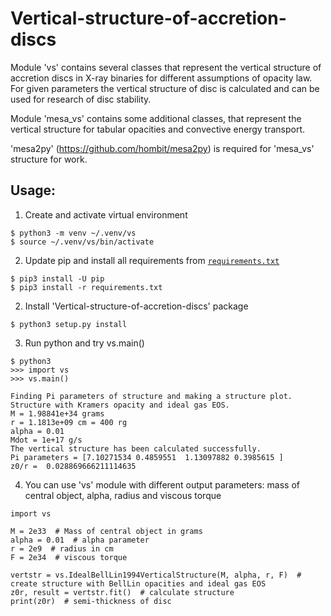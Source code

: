 # Vertical-structure-of-accretion-discs

Module 'vs' contains several classes that represent the vertical 
structure of accretion discs in X-ray binaries for different assumptions 
of opacity law. For given parameters the vertical structure of 
disc is calculated and can be used for research of disc stability.

Module 'mesa_vs' contains some additional classes, that represent 
the vertical structure for tabular opacities and convective energy transport.

'mesa2py' (https://github.com/hombit/mesa2py) is required for 'mesa_vs' structure for work.

## Usage:
1) Create and activate virtual environment

``` shell
$ python3 -m venv ~/.venv/vs
$ source ~/.venv/vs/bin/activate
```

2) Update pip and install all requirements from [`requirements.txt`](https://github.com/Andrey890/Vertical-structure-of-accretion-discs/blob/master/requirements.txt)

``` shell
$ pip3 install -U pip
$ pip3 install -r requirements.txt
```

2) Install 'Vertical-structure-of-accretion-discs' package

``` shell
$ python3 setup.py install
```

3) Run python and try vs.main()

```
$ python3
>>> import vs
>>> vs.main()
```

	Finding Pi parameters of structure and making a structure plot. 
	Structure with Kramers opacity and ideal gas EOS.
	M = 1.98841e+34 grams
	r = 1.1813e+09 cm = 400 rg
	alpha = 0.01
	Mdot = 1e+17 g/s
	The vertical structure has been calculated successfully.
	Pi parameters = [7.10271534 0.4859551  1.13097882 0.3985615 ]
	z0/r =  0.028869666211114635

4) You can use 'vs' module with different output parameters: mass of central object, alpha, radius and viscous torque

``` python3
import vs

M = 2e33  # Mass of central object in grams
alpha = 0.01  # alpha parameter
r = 2e9  # radius in cm
F = 2e34  # viscous torque

vertstr = vs.IdealBellLin1994VerticalStructure(M, alpha, r, F)  # create structure with BellLin opacities and ideal gas EOS
z0r, result = vertstr.fit()  # calculate structure
print(z0r)  # semi-thickness of disc
```
